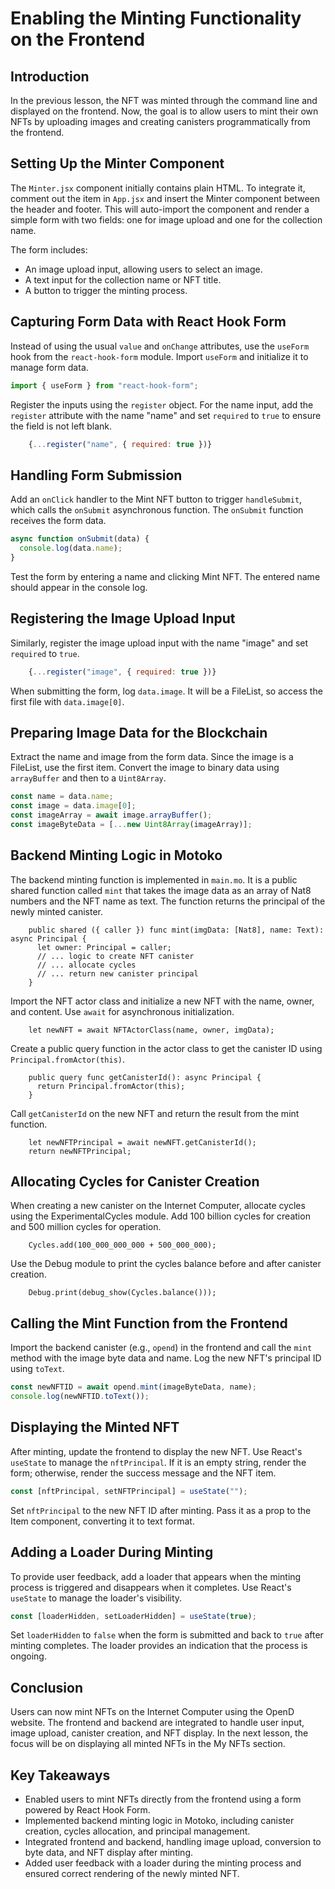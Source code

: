 # Enabling the Minting Functionality on the Frontend

## Introduction

In the previous lesson, the NFT was minted through the command line and displayed on the frontend. Now, the goal is to allow users to mint their own NFTs by uploading images and creating canisters programmatically from the frontend.

## Setting Up the Minter Component

The `Minter.jsx` component initially contains plain HTML. To integrate it, comment out the item in `App.jsx` and insert the Minter component between the header and footer. This will auto-import the component and render a simple form with two fields: one for image upload and one for the collection name.

The form includes:

- An image upload input, allowing users to select an image.
- A text input for the collection name or NFT title.
- A button to trigger the minting process.

## Capturing Form Data with React Hook Form

Instead of using the usual `value` and `onChange` attributes, use the `useForm` hook from the `react-hook-form` module. Import `useForm` and initialize it to manage form data.

```js
import { useForm } from "react-hook-form";
```

Register the inputs using the `register` object. For the name input, add the `register` attribute with the name "name" and set `required` to `true` to ensure the field is not left blank.

```js
    {...register("name", { required: true })}
```

## Handling Form Submission

Add an `onClick` handler to the Mint NFT button to trigger `handleSubmit`, which calls the `onSubmit` asynchronous function. The `onSubmit` function receives the form data.

```js
async function onSubmit(data) {
  console.log(data.name);
}
```

Test the form by entering a name and clicking Mint NFT. The entered name should appear in the console log.

## Registering the Image Upload Input

Similarly, register the image upload input with the name "image" and set `required` to `true`.

```js
    {...register("image", { required: true })}
```

When submitting the form, log `data.image`. It will be a FileList, so access the first file with `data.image[0]`.

## Preparing Image Data for the Blockchain

Extract the name and image from the form data. Since the image is a FileList, use the first item. Convert the image to binary data using `arrayBuffer` and then to a `Uint8Array`.

```js
const name = data.name;
const image = data.image[0];
const imageArray = await image.arrayBuffer();
const imageByteData = [...new Uint8Array(imageArray)];
```

## Backend Minting Logic in Motoko

The backend minting function is implemented in `main.mo`. It is a public shared function called `mint` that takes the image data as an array of Nat8 numbers and the NFT name as text. The function returns the principal of the newly minted canister.

```mo
    public shared ({ caller }) func mint(imgData: [Nat8], name: Text): async Principal {
      let owner: Principal = caller;
      // ... logic to create NFT canister
      // ... allocate cycles
      // ... return new canister principal
    }
```

Import the NFT actor class and initialize a new NFT with the name, owner, and content. Use `await` for asynchronous initialization.

```mo
    let newNFT = await NFTActorClass(name, owner, imgData);
```

Create a public query function in the actor class to get the canister ID using `Principal.fromActor(this)`.

```mo
    public query func getCanisterId(): async Principal {
      return Principal.fromActor(this);
    }
```

Call `getCanisterId` on the new NFT and return the result from the mint function.

```mo
    let newNFTPrincipal = await newNFT.getCanisterId();
    return newNFTPrincipal;
```

## Allocating Cycles for Canister Creation

When creating a new canister on the Internet Computer, allocate cycles using the ExperimentalCycles module. Add 100 billion cycles for creation and 500 million cycles for operation.

```mo
    Cycles.add(100_000_000_000 + 500_000_000);
```

Use the Debug module to print the cycles balance before and after canister creation.

```mo
    Debug.print(debug_show(Cycles.balance()));
```

## Calling the Mint Function from the Frontend

Import the backend canister (e.g., `opend`) in the frontend and call the `mint` method with the image byte data and name. Log the new NFT's principal ID using `toText`.

```js
const newNFTID = await opend.mint(imageByteData, name);
console.log(newNFTID.toText());
```

## Displaying the Minted NFT

After minting, update the frontend to display the new NFT. Use React's `useState` to manage the `nftPrincipal`. If it is an empty string, render the form; otherwise, render the success message and the NFT item.

```js
const [nftPrincipal, setNFTPrincipal] = useState("");
```

Set `nftPrincipal` to the new NFT ID after minting. Pass it as a prop to the Item component, converting it to text format.

## Adding a Loader During Minting

To provide user feedback, add a loader that appears when the minting process is triggered and disappears when it completes. Use React's `useState` to manage the loader's visibility.

```js
const [loaderHidden, setLoaderHidden] = useState(true);
```

Set `loaderHidden` to `false` when the form is submitted and back to `true` after minting completes. The loader provides an indication that the process is ongoing.

## Conclusion

Users can now mint NFTs on the Internet Computer using the OpenD website. The frontend and backend are integrated to handle user input, image upload, canister creation, and NFT display. In the next lesson, the focus will be on displaying all minted NFTs in the My NFTs section.

## Key Takeaways

- Enabled users to mint NFTs directly from the frontend using a form powered by React Hook Form.
- Implemented backend minting logic in Motoko, including canister creation, cycles allocation, and principal management.
- Integrated frontend and backend, handling image upload, conversion to byte data, and NFT display after minting.
- Added user feedback with a loader during the minting process and ensured correct rendering of the newly minted NFT.
